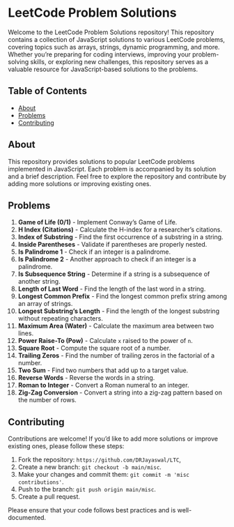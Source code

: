 # LeetCode Problem Solutions

Welcome to the LeetCode Problem Solutions repository! This repository contains a collection of JavaScript solutions to various LeetCode problems, covering topics such as arrays, strings, dynamic programming, and more. Whether you’re preparing for coding interviews, improving your problem-solving skills, or exploring new challenges, this repository serves as a valuable resource for JavaScript-based solutions to the problems.

## Table of Contents
- [About](#about)
- [Problems](#problems)
- [Contributing](#contributing)

## About

This repository provides solutions to popular LeetCode problems implemented in JavaScript. Each problem is accompanied by its solution and a brief description. Feel free to explore the repository and contribute by adding more solutions or improving existing ones.

## Problems

1. **Game of Life (0/1)** - Implement Conway’s Game of Life.
2. **H Index (Citations)** - Calculate the H-index for a researcher’s citations.
3. **Index of Substring** - Find the first occurrence of a substring in a string.
4. **Inside Parentheses** - Validate if parentheses are properly nested.
5. **Is Palindrome 1** - Check if an integer is a palindrome.
6. **Is Palindrome 2** - Another approach to check if an integer is a palindrome.
7. **Is Subsequence String** - Determine if a string is a subsequence of another string.
8. **Length of Last Word** - Find the length of the last word in a string.
9. **Longest Common Prefix** - Find the longest common prefix string among an array of strings.
10. **Longest Substring’s Length** - Find the length of the longest substring without repeating characters.
11. **Maximum Area (Water)** - Calculate the maximum area between two lines.
12. **Power Raise-To (Pow)** - Calculate `x` raised to the power of `n`.
13. **Square Root** - Compute the square root of a number.
14. **Trailing Zeros** - Find the number of trailing zeros in the factorial of a number.
15. **Two Sum** - Find two numbers that add up to a target value.
16. **Reverse Words** - Reverse the words in a string.
17. **Roman to Integer** - Convert a Roman numeral to an integer.
18. **Zig-Zag Conversion** - Convert a string into a zig-zag pattern based on the number of rows.

## Contributing

Contributions are welcome! If you’d like to add more solutions or improve existing ones, please follow these steps:

1. Fork the repository: `https://github.com/DRJayaswal/LTC`,
2. Create a new branch: `git checkout -b main/misc`.
3. Make your changes and commit them: `git commit -m 'misc contributions'`.
4. Push to the branch: `git push origin main/misc`.
5. Create a pull request.

Please ensure that your code follows best practices and is well-documented.